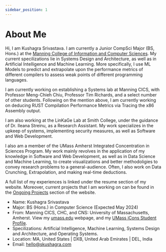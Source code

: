 ```yaml
---
sidebar_position: 1
---
```


# About Me

Hi, I am Kushagra Srivastava. I am currently a Junior CompSci Major (BS, Hons.) at the [Manning College of Information and Computer Sciences](https://www.cics.umass.edu/). My current specilizations lie in Systems Design and Architecture, as well as in Artificial Intelligence and Machine Learning. More specifically, I use ML Models to predict and extrapolate upon the performance metrics of different compilers to assess weak points of different programming languages.

I am currently working on establishing a Systems lab at Manning CICS, with Professor Meng-Chieh Chiu, Professor Tim Richards, and a select number of other students. Following on the mention above, I am currently working on deducing RUST Compilation Performance Metrics via Tracing the x86 Assembly output.

I am also working at the LinKaGe Lab at Smith College, under the guidance of Dr. Ileana Streinu, as a Research Assistant. My work specializes in the upkeep of systems, implementing security measures, as well as Software and Web Development.

I also am a member of the UMass Amherst Integrated Concentration in Sciences Program. My work mainly revolves in the application of my knowledge in Software and Web Development, as well as in Data Science and Machine Learning, to create visualizations and better methodoligies to convey research problems to a general-audience. Often, I also work on Data Crunching, Extrapolation, and making real-time deductions.

A full list of my experiences is linked under the resume section of my website. Moreover, current projects that I am working on can be found in the [Ongoing Projects](/docs/projects/ongoing) section of the website.

* Name: Kushagra Srivastava
* Major: BS (Hons.) in Computer Science (Expected May 2024)
* From: Manning CICS, CHC, and CNS: University of Massachusetts, Amherst. View my [umass.edu](https://www-edlab.cs.umass.edu/~ksrivastava) webpage, and my [UMass iCons Student Profile](https://icons.cns.umass.edu/student/profiles/kushagra-srivastava).
* Specilizations: Artificial Intelligence, Machine Learning, Systems Design and Architecture, and Operating Systems.
* Location: MA, United States | DXB, United Arab Emirates | DEL, India
* Email: [hello@skushagra.com](mailto:hello@skushagra.com)
